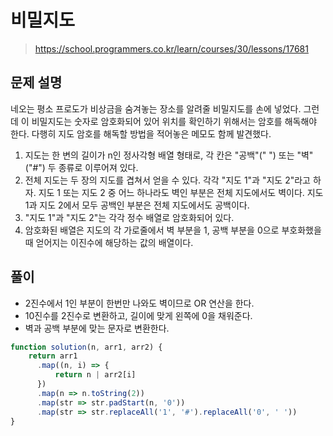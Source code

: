 # 비밀지도
> https://school.programmers.co.kr/learn/courses/30/lessons/17681

## 문제 설명
네오는 평소 프로도가 비상금을 숨겨놓는 장소를 알려줄 비밀지도를 손에 넣었다. 그런데 이 비밀지도는 숫자로 암호화되어 있어 위치를 확인하기 위해서는 암호를 해독해야 한다. 다행히 지도 암호를 해독할 방법을 적어놓은 메모도 함께 발견했다.

1. 지도는 한 변의 길이가 n인 정사각형 배열 형태로, 각 칸은 "공백"(" ") 또는 "벽"("#") 두 종류로 이루어져 있다.
2. 전체 지도는 두 장의 지도를 겹쳐서 얻을 수 있다. 각각 "지도 1"과 "지도 2"라고 하자. 지도 1 또는 지도 2 중 어느 하나라도 벽인 부분은 전체 지도에서도 벽이다. 지도 1과 지도 2에서 모두 공백인 부분은 전체 지도에서도 공백이다.
3. "지도 1"과 "지도 2"는 각각 정수 배열로 암호화되어 있다.
4. 암호화된 배열은 지도의 각 가로줄에서 벽 부분을 1, 공백 부분을 0으로 부호화했을 때 얻어지는 이진수에 해당하는 값의 배열이다.

## 풀이
- 2진수에서 1인 부분이 한번만 나와도 벽이므로 OR 연산을 한다.
- 10진수를 2진수로 변환하고, 길이에 맞게 왼쪽에 0을 채워준다.
- 벽과 공백 부분에 맞는 문자로 변환한다.
```js
function solution(n, arr1, arr2) {
    return arr1
      .map((n, i) => {
          return n | arr2[i]
      })
      .map(n => n.toString(2))
      .map(str => str.padStart(n, '0'))
      .map(str => str.replaceAll('1', '#').replaceAll('0', ' '))
}
```
